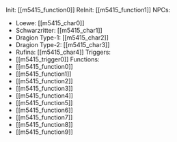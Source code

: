Init: [[m5415_function0]]
ReInit: [[m5415_function1]]
NPCs:
- Loewe: [[m5415_char0]]
- Schwarzritter: [[m5415_char1]]
- Dragion Type-1: [[m5415_char2]]
- Dragion Type-2: [[m5415_char3]]
- Rufina: [[m5415_char4]]
Triggers:
- [[m5415_trigger0]]
Functions:
- [[m5415_function0]]
- [[m5415_function1]]
- [[m5415_function2]]
- [[m5415_function3]]
- [[m5415_function4]]
- [[m5415_function5]]
- [[m5415_function6]]
- [[m5415_function7]]
- [[m5415_function8]]
- [[m5415_function9]]
